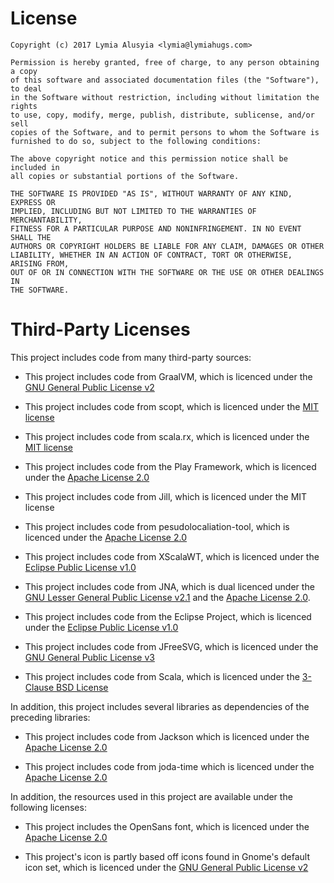 License
=======

    Copyright (c) 2017 Lymia Alusyia <lymia@lymiahugs.com>
    
    Permission is hereby granted, free of charge, to any person obtaining a copy
    of this software and associated documentation files (the "Software"), to deal
    in the Software without restriction, including without limitation the rights
    to use, copy, modify, merge, publish, distribute, sublicense, and/or sell
    copies of the Software, and to permit persons to whom the Software is
    furnished to do so, subject to the following conditions:
    
    The above copyright notice and this permission notice shall be included in
    all copies or substantial portions of the Software.
    
    THE SOFTWARE IS PROVIDED "AS IS", WITHOUT WARRANTY OF ANY KIND, EXPRESS OR
    IMPLIED, INCLUDING BUT NOT LIMITED TO THE WARRANTIES OF MERCHANTABILITY,
    FITNESS FOR A PARTICULAR PURPOSE AND NONINFRINGEMENT. IN NO EVENT SHALL THE
    AUTHORS OR COPYRIGHT HOLDERS BE LIABLE FOR ANY CLAIM, DAMAGES OR OTHER
    LIABILITY, WHETHER IN AN ACTION OF CONTRACT, TORT OR OTHERWISE, ARISING FROM,
    OUT OF OR IN CONNECTION WITH THE SOFTWARE OR THE USE OR OTHER DEALINGS IN
    THE SOFTWARE.

Third-Party Licenses
====================

This project includes code from many third-party sources:

* This project includes code from GraalVM, which is licenced under the 
  [GNU General Public License v2](https://github.com/oracle/graal/blob/master/LICENSE)

* This project includes code from scopt, which is licenced under the 
  [MIT license](https://github.com/scopt/scopt/blob/scopt3/LICENSE.md)
  
* This project includes code from scala.rx, which is licenced under the 
  [MIT license](https://github.com/lihaoyi/scala.rx#credits)

* This project includes code from the Play Framework, which is licenced under the
  [Apache License 2.0](https://www.apache.org/licenses/LICENSE-2.0)

* This project includes code from Jill, which is licenced under the MIT license

* This project includes code from pesudolocaliation-tool, which is licenced under the
  [Apache License 2.0](https://www.apache.org/licenses/LICENSE-2.0)

* This project includes code from XScalaWT, which is licenced under the
  [Eclipse Public License v1.0](http://www.eclipse.org/legal/epl-v10.html)

* This project includes code from JNA, which is dual licenced under the
  [GNU Lesser General Public License v2.1](https://www.gnu.org/licenses/old-licenses/lgpl-2.1.en.html) and the
  [Apache License 2.0](https://www.apache.org/licenses/LICENSE-2.0).

* This project includes code from the Eclipse Project, which is licenced under the
  [Eclipse Public License v1.0](http://www.eclipse.org/legal/epl-v10.html)

* This project includes code from JFreeSVG, which is licenced under the
  [GNU General Public License v3](https://www.gnu.org/licenses/gpl-3.0.txt)

* This project includes code from Scala, which is licenced under the
  [3-Clause BSD License](https://www.scala-lang.org/license.html)


In addition, this project includes several libraries as dependencies of the preceding libraries:

* This project includes code from Jackson which is licenced under the 
  [Apache License 2.0](https://www.apache.org/licenses/LICENSE-2.0)
  
* This project includes code from joda-time which is licenced under the
  [Apache License 2.0](https://www.apache.org/licenses/LICENSE-2.0)
  
  
In addition, the resources used in this project are available under the following licenses:

* This project includes the OpenSans font, which is licenced under the
  [Apache License 2.0](https://www.apache.org/licenses/LICENSE-2.0)
  
* This project's icon is partly based off icons found in Gnome's default icon set, which is licenced under the
  [GNU General Public License v2](https://www.gnu.org/licenses/old-licenses/gpl-2.0.en.html)
  